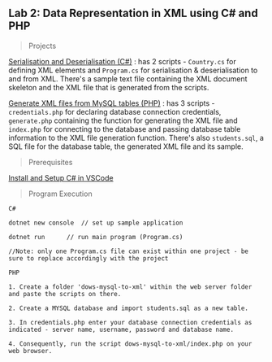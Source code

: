 ## Lab 2: Data Representation in XML using C# and PHP

> Projects

[Serialisation and Deserialisation (C#)](https://github.com/AllanVikiru/DistributedObjectsWebServices/tree/xml/Serialisation%20And%20Deserialisation) : has 2 scripts - ```Country.cs``` for defining XML elements and ```Program.cs``` for serialisation & deserialisation to and from XML. There's a sample text file containing the XML document skeleton and the XML file that is generated from the scripts.

[Generate XML files from MySQL tables (PHP)](https://github.com/AllanVikiru/DistributedObjectsWebServices/tree/xml/MySQL%20To%20XML) : has 3 scripts - ```credentials.php``` for declaring database connection credentials, ```generate.php``` containing the function for generating the XML file and ```index.php``` for connecting to the database and passing database table information to the XML file generation function. There's also ```students.sql```, a SQL file for the database table, the generated XML file and its sample. 
  
> Prerequisites

[Install and Setup C# in VSCode](https://www.youtube.com/watch?v=Y7GMBmd1EAk) 


> Program Execution

```
C#
 
dotnet new console  // set up sample application

dotnet run      // run main program (Program.cs)  

//Note: only one Program.cs file can exist within one project - be sure to replace accordingly with the project            
```

```
PHP

1. Create a folder 'dows-mysql-to-xml' within the web server folder and paste the scripts on there. 

2. Create a MYSQL database and import students.sql as a new table. 

3. In credentials.php enter your database connection credentials as indicated - server name, username, password and database name.

4. Consequently, run the script dows-mysql-to-xml/index.php on your web browser.
            
```


